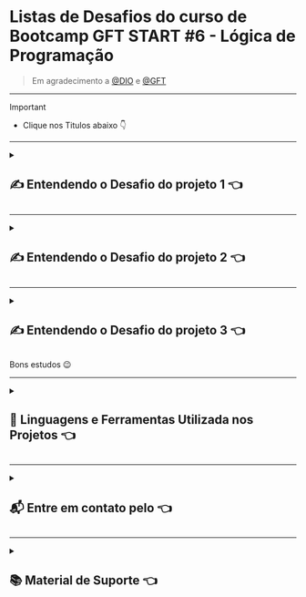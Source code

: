 # Listas de Desafios do curso de  Bootcamp GFT START #6 - Lógica de Programação

> Em agradecimento a [@DIO](https://github.com/digitalinnovationone) e [@GFT](https://www.gft.com/br/pt)

----

> [!IMPORTANT]
>
> - Clique nos Titulos abaixo :point_down:

----

<details>
<summary>

## :writing_hand: Entendendo o Desafio do projeto 1 :point_left:

</summary>
Agora é a sua hora de brilhar e construir um perfil de destaque na DIO! Explore todos os conceitos explorados até aqui e replique (ou melhore, porque não?) este projeto prático. Para isso, crie seu próprio repositório e aumente ainda mais seu portfólio de projetos no GitHub, o qual pode fazer toda diferença em suas entrevistas técnicas 😎

Neste repositório, insira todos os links e arquivos necessários para seu projeto, seja um arquivo de banco de dados ou um link para o template no Figma.

Dica: Se o expert forneceu um repositório Github, você pode dar um "fork" no repositório dele para organizar suas alterações e evoluções mantendo uma referência direta ao código-fonte original.

### 1️⃣ Desafio Classificador de nível de Herói

### O Que deve ser utilizado no projeto 1

- Variáveis
- Operadores
- Laços de repetição
- Estruturas de decisões

### Objetivo do projeto 1

Crie uma variável para armazenar o nome e a quantidade de experiência (XP) de um herói, depois utilize uma estrutura de decisão para apresentar alguma das mensagens abaixo:

> - Se XP for menor do que **1.000**  então o nivel  será **Ferro**,
> - Senão XP for entre **1.001 e 2.000** então o nivel  será **Bronze**,
> - Senão XP for entre **2.001 e 5.000** então o nivel  será **Prata**,
> - Senão XP for entre **5.001 e 7.000** então o nivel  será **Ouro**,
> - Senão XP for entre **7.001 e 8.000** então o nivel  será **Platina**
> - Senão XP for entre **8.001 e 9.000** então o nivel  será **Ascendente**
> - Senão XP for entre **9.001 e 10.000** então o nivel  será **Imortal**
> - Senão XP for maior ou igual a **10.001** então o nivel  será **Radiante**

### Saída do projeto 1

Ao final deve se exibir uma mensagem:
> "O Herói de nome **{nome}** está no nível de **{nivel}**"
</details>

----
<details>
<summary>

## :writing_hand: Entendendo o Desafio do projeto 2 :point_left:

</summary>

Agora é a sua hora de brilhar e construir um perfil de destaque na DIO! Explore todos os conceitos explorados até aqui e replique (ou melhore, porque não?) este projeto prático. Para isso, crie seu próprio repositório e aumente ainda mais seu portfólio de projetos no GitHub, o qual pode fazer toda diferença em suas entrevistas técnicas 😎

Neste repositório, insira todos os links e arquivos necessários para seu projeto, seja um arquivo de banco de dados ou um link para o template no Figma.

Dica: Se o expert forneceu um repositório Github, você pode dar um "fork" no repositório dele para organizar suas alterações e evoluções mantendo uma referência direta ao código-fonte original.
Instruções para entrega

### 2️⃣ Calculadora de partidas Rankeadas

### O Que deve ser utilizado no projeto 2

- Variáveis
- Operadores
- Laços de repetição
- Estruturas de decisões
- Funções

### Objetivo do projeto 2

Crie uma função que recebe como parâmetro a quantidade de vitórias e derrotas de um jogador,
depois disso retorne o resultado para uma variável, o saldo de Rankeadas deve ser feito através do calculo (vitórias - derrotas)

> - Se vitórias for menor do que **10** então o seu nivel será **Ferro**
> - Senão vitórias for entre **11 e 20** então o seu nivel será **Bronze**
> - Senão vitórias for entre **21 e 50** então o seu nivel será **Prata**
> - Senão vitórias for entre **51 e 80** então o seu nivel será **Ouro**
> - Senão vitórias for entre **81 e 90** então o seu nivel será **Diamante**
> - Senão vitórias for entre **91 e 100** então o seu nivel será **Lendário**
> - Senão vitórias for maior ou igual a **101** então o seu nivel será **Imortal**

### Saída do projeto 2

Ao final deve se exibir uma mensagem:
> "O Herói tem de saldo de **{saldoVitorias}** está no nível de **{nivel}**"

</details>

----
<details>
    <summary>

## :writing_hand: Entendendo o Desafio do projeto 3 :point_left:

   </summary>
Agora é a sua hora de brilhar e construir um perfil de destaque na DIO! Explore todos os conceitos explorados até aqui e replique (ou melhore, porque não?) este projeto prático. Para isso, crie seu próprio repositório e aumente ainda mais seu portfólio de projetos no GitHub, o qual pode fazer toda diferença em suas entrevistas técnicas 😎

Neste repositório, insira todos os links e arquivos necessários para seu projeto, seja um arquivo de banco de dados ou um link para o template no Figma.

Dica: Se o expert forneceu um repositório Github, você pode dar um "fork" no repositório dele para organizar suas alterações e evoluções mantendo uma referência direta ao código-fonte original.

### 3️⃣ Escrevendo as classes de um Jogo

### O Que deve ser utilizado no projeto 3

- Variáveis
- Operadores
- Laços de repetição
- Estruturas de decisões
- Funções
- Classes e Objetos

### Objetivo  do projeto 3

Crie uma classe generica que represente um herói de uma aventura e que possua as seguintes propriedades:

> - nome
> - idade
> - tipo (ex: guerreiro, mago, monge, ninja )

além disso, deve ter um método chamado atacar que deve atender os seguientes requisitos:

- exibir a mensagem: ("o {tipo} atacou usando {ataque}")
- aonde o {tipo} deve ser concatenando o tipo que está na propriedade da classe
- e no {ataque} deve seguir uma descrição diferente conforme o tipo, seguindo a tabela abaixo:

> - se o tipo for **"mago"** então no ataque exibir **(usou magia)**
> - senão o tipo for **"guerreiro"** então no ataque exibir **(usou espada)**
> - senão o tipo for **"monge"** então no ataque exibir **(usou artes marciais)**
> - senão o tipo for **"ninja"** então no ataque exibir **(usou shurikne)**

### Saída do projeto 3

Ao final deve se exibir uma mensagem:

> - "o {tipo} atacou usando {ataque}"
>   - **ex: mago atacou usando magia**
>   - **ex: guerreiro atacou usando espada**

</details>

Bons estudos 😉

---

<details>

<summary>

## 📝 Linguagens e Ferramentas Utilizada nos Projetos :point_left:

</summary>

> ![Markdown](https://img.shields.io/badge/Markdown-000?style=for-the-badge&logo=markdown) ![JavaScript](https://img.shields.io/badge/JavaScript-F7DF1E?style=for-the-badge&logo=javascript&logoColor=black) ![Vscode](https://img.shields.io/badge/Vscode-007ACC?style=for-the-badge&logo=visual-studio-code&logoColor=white) ![Git](https://img.shields.io/badge/GIT-E44C30?style=for-the-badge&logo=git&logoColor=white)

</details>

----

<details>

<summary>

## 📬 Entre em contato pelo :point_left:

</summary>

> [![Telegram](https://img.shields.io/badge/Telegram-000?style=for-the-badge&logo=telegram&logoColor=2CA5E0)](https://t.me/Carlaol) [![WhatsApp](https://img.shields.io/badge/WhatsApp-25D366?style=for-the-badge&logo=whatsapp&logoColor=white)](https://api.whatsapp.com/send?1=pt_BR&phone=5521985745077) [![Gmail](https://img.shields.io/badge/Gmail-333333?style=for-the-badge&logo=gmail&logoColor=red)](mailto:carlostecnico@mail.com) [![X](https://img.shields.io/badge/X-000?style=for-the-badge&logo=x)](https://x.com/Carlao_Me_Ajuda) [![Instagram](https://img.shields.io/badge/-Instagram-%23E4405F?style=for-the-badge&logo=instagram&logoColor=white)](https://www.instagram.com/carlao.me.ajuda/) [![LinkedIn](https://img.shields.io/badge/LinkedIn-0077B5?style=for-the-badge&logo=linkedin&logoColor=white)](https://www.linkedin.com/in/carlos-eduardo-dos-s-figueiredo/)  [![GitHub](https://img.shields.io/badge/GitHub-100000?style=for-the-badge&logo=github&logoColor=white)](https://github.com/carloseduardonit/) [![Discord](https://img.shields.io/badge/Discord-7289DA?style=for-the-badge&logo=discord&logoColor=white)](https://discord.com/channels/@carloseduardonit/)

</details>

----

<details>

<summary>

## :books: Material de Suporte :point_left:

</summary>

- [Iconografia](https://github.com/ikatyang/emoji-cheat-sheet/tree/master?tab=readme-ov-file#activities)
- [Badges Basico](https://github.com/digitalinnovationone/dio-lab-open-source/blob/main/utils/badges/badges.md)
- [Badges Avançado](https://github.com/Ileriayo/markdown-badges?tab=readme-ov-file#markdown-badges)
- [Cards](https://github.com/digitalinnovationone/dio-lab-open-source/blob/main/utils/cards/github-stats.md)
- [Sintaxe básica de gravação e formatação no GitHub](https://docs.github.com/pt/get-started/writing-on-github/getting-started-with-writing-and-formatting-on-github/basic-writing-and-formatting-syntax)
- [Trabalhar com formatação avançadano GitHub](https://docs.github.com/pt/get-started/writing-on-github/working-with-advanced-formatting)

</details>
